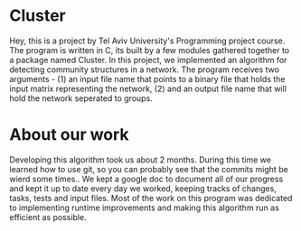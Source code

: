 # Cluster
Hey, this is a project by Tel Aviv University's Programming project course. 
The program is written in C, its built by a few modules gathered together to a package named Cluster.
In this project, we implemented an algorithm for detecting community structures in a network. The program receives two arguments - 
(1) an input file name that points to a binary file that holds the input matrix representing the network, (2) and an output file name that will hold the network seperated to groups.

# About our work
Developing this algorithm took us about 2 months. During this time we learned how to use git, so you can probably see that the commits might be wierd some times..  We kept a google doc to document all of our progress and kept it up to date every day we worked, keeping tracks of changes, tasks, tests and input files.
Most of the work on this program was dedicated to implementing runtime improvements and making this algorithm run as efficient as possible.
